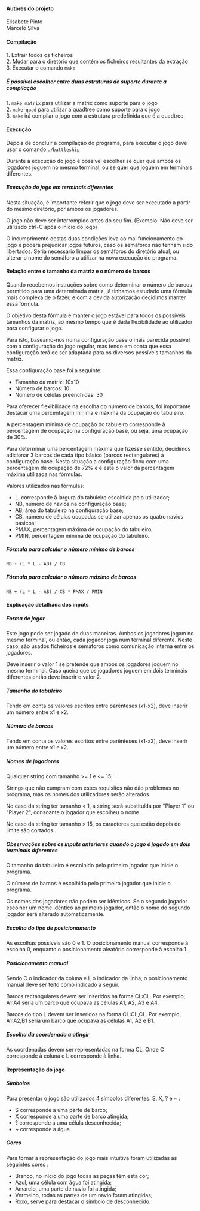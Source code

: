 #### Autores do projeto

Elisabete Pinto\
Marcelo Silva

#### Compilação
1\. Extrair todos os ficheiros\
2\. Mudar para o diretório que contém os ficheiros resultantes da extração\
3\. Executar o comando ```make```

##### É possível escolher entre duas estruturas de suporte durante a compilação
1\. ```make matrix``` para utilizar a matrix como suporte para o jogo\
2\. ```make quad``` para utilizar a quadtree como suporte para o jogo\
3\. ```make``` irá compilar o jogo com a estrutura predefinida que é a quadtree

#### Execução
Depois de concluir a compilação do programa, para executar o jogo deve usar o comando ```./battleship ```

Durante a execução do jogo é possível escolher se quer que ambos os jogadores joguem no mesmo terminal, ou se quer que joguem em terminais diferentes.

##### Execução do jogo em terminais diferentes

Nesta situação, é importante referir que o jogo deve ser executado a partir do mesmo diretório, por ambos os jogadores.

O jogo não deve ser interrompido antes do seu fim. (Exemplo: Não deve ser utilizado ctrl-C após o início do jogo) 

O incumprimento destas duas condições leva ao mal funcionamento do jogo e poderá prejudicar jogos futuros, caso os semáforos não tenham sido libertados. Seria necessário limpar os semáforos do diretório atual, ou alterar o nome do semáforo a utilizar na nova execução do programa.

#### Relação entre o tamanho da matriz e o número de barcos
Quando recebemos instruções sobre como determinar o número de barcos permitido para uma determinada matriz, já tinhamos estudado uma fórmula mais complexa de o fazer, e com a devida autorização decidimos manter essa fórmula.

O objetivo desta fórmula é manter o jogo estável para todos os possíveis tamanhos da matriz, ao mesmo tempo que é dada flexibilidade ao utilizador para configurar o jogo.

Para isto, baseamo-nos numa configuração base o mais parecida possível com a configuração do jogo regular, mas tendo em conta que essa configuração terá de ser adaptada para os diversos possíveis tamanhos da matriz.

Essa configuração base foi a seguinte:
- Tamanho da matriz: 10x10
- Número de barcos: 10
- Número de células preenchidas: 30

Para oferecer flexibilidade na escolha do número de barcos, foi importante destacar uma percentagem mínima e máxima da ocupação do tabuleiro.


A percentagem mínima de ocupação do tabuleiro corresponde à percentagem de ocupação na configuração base, ou seja, uma ocupação de 30%.

Para determinar uma percentagem máxima que fizesse sentido, decidimos adicionar 3 barcos de cada tipo básico (barcos rectangulares) à configuração base. Nesta situação a configuração ficou com uma percentagem de ocupação de 72% e é este o valor da percentagem máxima utilizada nas fórmulas.

Valores utilizados nas fórmulas:
- L, corresponde à largura do tabuleiro escolhida pelo utilizador;
- NB, número de navios na configuração base;
- AB, área do tabuleiro na configuração base; 
- CB, número de células ocupadas se utilizar apenas os quatro navios básicos;
- PMAX, percentagem máxima de ocupação do tabuleiro;
- PMIN, percentagem mínima de ocupação do tabuleiro.

##### Fórmula para calcular o número mínimo de barcos
```
NB + (L * L - AB) / CB
```
##### Fórmula para calcular o número máximo de barcos
```
NB + (L * L - AB) / CB * PMAX / PMIN
```

#### Explicação detalhada dos inputs

##### Forma de jogar

Este jogo pode ser jogado de duas maneiras. Ambos os jogadores jogam no mesmo terminal, ou então, cada jogador joga num terminal diferente. Neste caso, são usados ficheiros e semáforos como comunicação interna entre os jogadores.

Deve inserir o valor 1 se pretende que ambos os jogadores joguem no mesmo terminal. Caso queira que os jogadores joguem em dois terminais diferentes então deve inserir o valor 2.

##### Tamanho do tabuleiro

Tendo em conta os valores escritos entre parênteses (x1-x2), deve inserir um número entre x1 e x2.

##### Número de barcos

Tendo em conta os valores escritos entre parênteses (x1-x2), deve inserir um número entre x1 e x2.

##### Nomes de jogadores

Qualquer string com tamanho >= 1 e <= 15.

Strings que não cumpram com estes requisitos não dão problemas no programa, mas os nomes dos utilizadores serão alterados.


No caso da string ter tamanho < 1, a string será substituída por "Player 1" ou "Player 2", consoante o jogador que escolheu o nome.

No caso da string ter tamanho > 15, os caracteres que estão depois do limite são cortados.

##### Observações sobre os inputs anteriores quando o jogo é jogado em dois terminais diferentes

O tamanho do tabuleiro é escolhido pelo primeiro jogador que inicie o programa. 

O número de barcos é escolhido pelo primeiro jogador que inicie o programa.

Os nomes dos jogadores não podem ser idênticos. Se o segundo jogador escolher um nome idêntico ao primeiro jogador, então o nome do segundo jogador será alterado automaticamente.

##### Escolha do tipo de posicionamento

As escolhas possíveis são 0 e 1. O posicionamento manual corresponde à escolha 0, enquanto o posicionamento aleatório corresponde à escolha 1.

##### Posicionamento manual

Sendo C o indicador da coluna e L o indicador da linha, o posicionamento manual deve ser feito como indicado a seguir.


Barcos rectangulares devem ser inseridos na forma CL:CL. Por exemplo, A1:A4 seria um barco que ocupava as células A1, A2, A3 e A4.


Barcos do tipo L devem ser inseridos na forma CL:CL,CL. Por exemplo, A1:A2,B1 seria um barco que ocupava as células A1, A2 e B1.

##### Escolha da coordenada a atingir

As coordenadas devem ser representadas na forma CL. Onde C corresponde à coluna e L corresponde à linha.

#### Representação do jogo

##### Símbolos
Para presentar o jogo são utilizados 4 símbolos diferentes: S, X, ? e ~ :
- S corresponde a uma parte de barco;
- X corresponde a uma parte de barco atingida;
- ? corresponde a uma célula desconhecida;
- ~ corresponde a água.

##### Cores
Para tornar a representação do jogo mais intuitiva foram utilizadas as seguintes cores :
- Branco, no início do jogo todas as peças têm esta cor;
- Azul, uma célula com água foi atingida;
- Amarelo, uma parte de navio foi atingida;
- Vermelho, todas as partes de um navio foram atingidas;
- Roxo, serve para destacar o símbolo de desconhecido.
